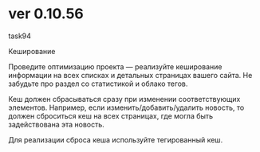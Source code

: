 # ver 0.10.56
task94

Кеширование

Проведите оптимизацию проекта — реализуйте кеширование информации на всех списках и детальных страницах вашего сайта. Не забудьте про раздел со статистикой и облако тегов.

Кеш должен сбрасываться сразу при изменении соответствующих элементов. Например, если изменить/добавить/удалить новость, то должен сброситься кеш на всех страницах, где могла быть задействована эта новость.

Для реализации сброса кеша используйте тегированный кеш.